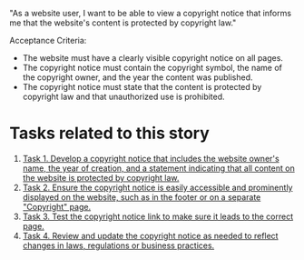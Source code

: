 "As a website user, I want to be able to view a copyright notice that informs me that the website's content is 
protected by copyright law."

Acceptance Criteria:

* The website must have a clearly visible copyright notice on all pages.
* The copyright notice must contain the copyright symbol, the name of the copyright owner, and the year the content was published.
* The copyright notice must state that the content is protected by copyright law and that unauthorized use is prohibited.


# Tasks related to this story
1. [Task 1. Develop a copyright notice that includes the website owner's name, the year of creation, and a statement 
indicating that all content on the website is protected by copyright law.](tasks/task_3.2.3.1.md)
2. [Task 2. Ensure the copyright notice is easily accessible and prominently displayed on the website, such as in the 
footer or on a separate "Copyright" page.](tasks/task_3.2.3.2.md)
3. [Task 3. Test the copyright notice link to make sure it leads to the correct page.](tasks/task_3.2.3.3.md)
4. [Task 4. Review and update the copyright notice as needed to reflect changes in laws, regulations or business 
practices.](tasks/task_3.2.3.4.md)
